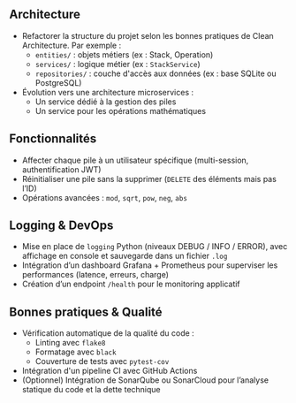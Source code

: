 ## Architecture
- Refactorer la structure du projet selon les bonnes pratiques de Clean Architecture. Par exemple :
  - `entities/` : objets métiers (ex : Stack, Operation)
  - `services/` : logique métier (ex : `StackService`)
  - `repositories/` : couche d'accès aux données (ex : base SQLite ou PostgreSQL)
- Évolution vers une architecture microservices :
  - Un service dédié à la gestion des piles
  - Un service pour les opérations mathématiques

## Fonctionnalités
- Affecter chaque pile à un utilisateur spécifique (multi-session, authentification JWT)
- Réinitialiser une pile sans la supprimer (`DELETE` des éléments mais pas l’ID)
- Opérations avancées : `mod`, `sqrt`, `pow`, `neg`, `abs`

## Logging & DevOps
- Mise en place de `logging` Python (niveaux DEBUG / INFO / ERROR), avec affichage en console et sauvegarde dans un fichier `.log`
- Intégration d’un dashboard Grafana + Prometheus pour superviser les performances (latence, erreurs, charge)
- Création d’un endpoint `/health` pour le monitoring applicatif

## Bonnes pratiques & Qualité
- Vérification automatique de la qualité du code :
  - Linting avec `flake8`
  - Formatage avec `black`
  - Couverture de tests avec `pytest-cov`
- Intégration d'un pipeline CI avec GitHub Actions
- (Optionnel) Intégration de SonarQube ou SonarCloud pour l’analyse statique du code et la dette technique